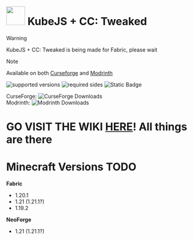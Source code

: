 # <img src="https://github.com/wolfieboy09/KubeJS-CC-Tweaked/blob/main/KjsCC.svg" width=50 height=50> KubeJS + CC: Tweaked 
> [!WARNING]
> KubeJS + CC: Tweaked is being made for Fabric, please wait

> [!NOTE]
> Available on both [Curseforge](https://www.curseforge.com/minecraft/mc-mods/kubejs-cc) and [Modrinth](https://modrinth.com/mod/kubejs+cc-tweaked)

![supported versions](https://img.shields.io/badge/supported_versions-1.20.1_|_1.19.2-blue) 
![required sides](https://img.shields.io/badge/sides_required-Client%20|%20Server-blue) 
![Static Badge](https://img.shields.io/badge/developing_versions-none_yet-green)

CurseForge: ![CurseForge Downloads](https://img.shields.io/curseforge/dt/1000850) \
Modrinth: ![Modrinth Downloads](https://img.shields.io/modrinth/dt/h43V4ydX)

# GO VISIT THE WIKI [HERE](https://github.com/wolfieboy09/KubeJS-CC-Tweaked/wiki)! All things are there

# Minecraft Versions TODO
**Fabric**
- 1.20.1
- 1.21 (1.21.1?)
- 1.19.2

**NeoForge**
- 1.21 (1.21.1?)
